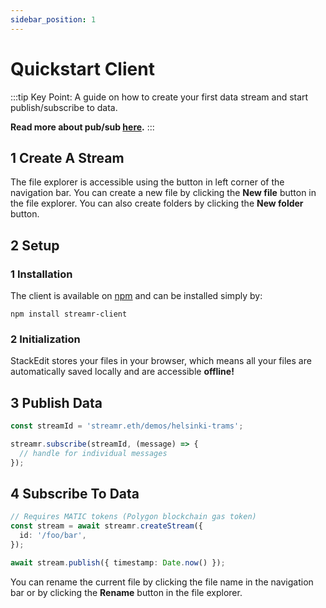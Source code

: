 ```yaml
---
sidebar_position: 1
---
```


# Quickstart Client

:::tip Key Point:
A guide on how to create your first data stream and start publish/subscribe to data.

**Read more about pub/sub [here](./resources/pub-sub.md).**
:::

## 1 Create A Stream

The file explorer is accessible using the button in left corner of the navigation bar. You can create a new file by clicking the **New file** button in the file explorer. You can also create folders by clicking the **New folder** button.

## 2 Setup

### 1 Installation

The client is available on [npm](https://www.npmjs.com/package/streamr-client) and can be installed simply by:

```
npm install streamr-client
```

### 2 Initialization

StackEdit stores your files in your browser, which means all your files are automatically saved locally and are accessible **offline!**

## 3 Publish Data

```ts
const streamId = 'streamr.eth/demos/helsinki-trams';

streamr.subscribe(streamId, (message) => {
  // handle for individual messages
});
```

## 4 Subscribe To Data

```ts
// Requires MATIC tokens (Polygon blockchain gas token)
const stream = await streamr.createStream({
  id: '/foo/bar',
});

await stream.publish({ timestamp: Date.now() });
```

You can rename the current file by clicking the file name in the navigation bar or by clicking the **Rename** button in the file explorer.
